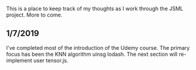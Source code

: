 This is a place to keep track of my thoughts as I work through the JSML project. More to come.

## 1/7/2019
I've completed most of the introduction of the Udemy course. The primary focus has been the KNN algorithm uinsg lodash. The next section will re-implement user tensor.js.
